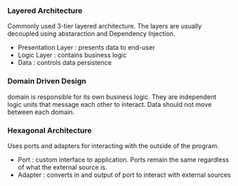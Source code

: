 ### Layered Architecture
Commonly used 3-tier layered architecture. The layers are usually decoupled using abstaraction and Dependency Injection.
- Presentation Layer : presents data to end-user
- Logic Layer : contains business logic
- Data : controls data persistence

### Domain Driven Design
domain is responsible for its own business logic. They are independent logic units that message each other to interact. Data should not move between each domain.
### Hexagonal Architecture
Uses ports and adapters for interacting with the outside of the program.
- Port : custom interface to application. Ports remain the same regardless of what the external source is.
- Adapter : converts in and output of port to interact with external sources